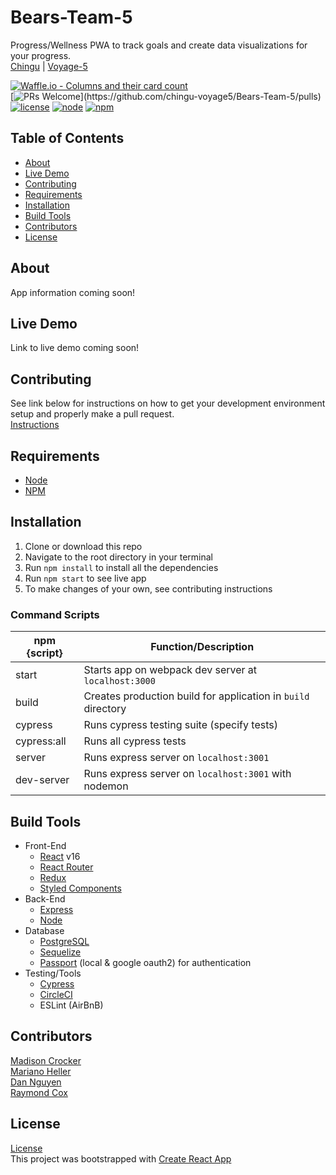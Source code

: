 # Bears-Team-5
Progress/Wellness PWA to track goals and create data visualizations for your progress.  
[Chingu](https://chingu.io/) | [Voyage-5](https://github.com/chingu-voyage5)  

[![Waffle.io - Columns and their card count](https://badge.waffle.io/chingu-voyage5/Bears-Team-5.svg?columns=all)](https://waffle.io/chingu-voyage5/Bears-Team-5)  
[![PRs Welcome](https://img.shields.io/badge/PRs-welcome-brightgreen.svg?)](https://github.com/chingu-voyage5/Bears-Team-5/pulls)
[![license](https://img.shields.io/badge/license-MIT-brightgreen.svg)](https://github.com/chingu-voyage5/Bears-Team-5/blob/master/LICENSE)
[![node](https://img.shields.io/badge/node-v8.11.2-blue.svg)](https://nodejs.org/en/)
[![npm](https://img.shields.io/badge/npm-v5.6.0-blue.svg)](https://www.npmjs.com/)  

## Table of Contents
* [About](#about)  
* [Live Demo](#live-demo)  
* [Contributing](#contributing)  
* [Requirements](#requirements)  
* [Installation](#installation)  
* [Build Tools](#build-tools)  
* [Contributors](#contributors)  
* [License](#license)  

## About
App information coming soon!

## Live Demo
Link to live demo coming soon!

## Contributing
See link below for instructions on how to get your development environment setup and properly make a pull request.  
[Instructions](https://github.com/chingu-voyage5/Bears-Team-5/blob/master/CONTRIBUTING.md)  

## Requirements
* [Node](https://nodejs.org/en/)
* [NPM](https://www.npmjs.com/)

## Installation
1. Clone or download this repo
2. Navigate to the root directory in your terminal
3. Run `npm install` to install all the dependencies
4. Run `npm start` to see live app
5. To make changes of your own, see contributing instructions

### Command Scripts
| npm {script}   |                     Function/Description                              |
| -------------- | --------------------------------------------------------------------- |
| start          | Starts app on webpack dev server at `localhost:3000`                  |
| build          | Creates production build for application in `build` directory         |
| cypress        | Runs cypress testing suite (specify tests)                            |
| cypress:all    | Runs all cypress tests                                                |
| server         | Runs express server on `localhost:3001`                               |
| dev-server     | Runs express server on `localhost:3001` with nodemon                  |

## Build Tools
* Front-End  
  * [React](https://reactjs.org/) v16
  * [React Router](https://www.npmjs.com/package/react-router)
  * [Redux](https://redux.js.org/)
  * [Styled Components](https://www.styled-components.com/)
* Back-End  
  * [Express](https://expressjs.com/)
  * [Node](https://nodejs.org/en/)
* Database  
  * [PostgreSQL](https://www.postgresql.org/)
  * [Sequelize](http://docs.sequelizejs.com/)
  * [Passport](https://github.com/jaredhanson/passport-oauth2) (local & google oauth2) for authentication
* Testing/Tools  
  * [Cypress](https://www.cypress.io/)
  * [CircleCI](https://circleci.com/)
  * ESLint (AirBnB)

## Contributors
[Madison Crocker](https://github.com/mvoltairec)  
[Mariano Heller](https://github.com/marianoheller)  
[Dan Nguyen](https://github.com/ziggysauce)  
[Raymond Cox](https://github.com/Raymond-Cox)  

## License
[License](https://github.com/chingu-voyage5/Bears-Team-5/blob/master/LICENSE)  
This project was bootstrapped with [Create React App](https://github.com/facebookincubator/create-react-app)  

